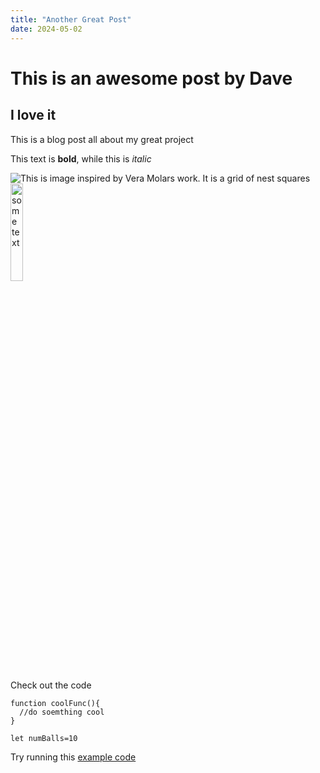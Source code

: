 ```yaml
---
title: "Another Great Post"
date: 2024-05-02
---
```

# This is an awesome post by Dave
## I love it
This is a blog post all about my great project

This text is **bold**, while this is *italic*

![This is image inspired by Vera Molars work. It is a grid of nest squares](/My-coding-Blog/images/veraMolnar.png)
<img src="/My-coding-Blog/images/veraMolnar.png" alt="some text" width="20%">

Check out the code
```
function coolFunc(){
  //do soemthing cool
}
```
`let numBalls=10`

Try running this [example code](/My-coding-Blog/codeExperiments/clickables/index.html)